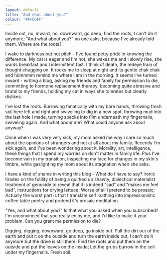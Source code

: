 ```yaml
---
layout: default
title: "And what about you?"
colour: "#FFDDFF"
---
```


Inside out, no, inward, no, downward, go deep, find the roots, I can't do it anymore; "And what about you?" no one asks, because I've already told them. Where are the roots?

I wake to darkness but not pitch - I've found petty pride in knowing the difference. My cat is eager and I'm not, she wakes me and I slowly rise, she wants breakfast and I intermittent fast. I think of death, the redeye train of thought chugging on. It rocks me to sleep at night and its gentle chak chak and hümmmm remind me where I am in the morning. It seems I've turned inward - writing a blog, asking my friends and family for permission to die, committing to hormone replacement therapy, becoming quite abrasive and brutal to my friends, holding my cat in ways she tolerates but clearly dislikes.

I've lost the roots. Burrowing fanatically with my bare hands, throwing fresh soil here left and right and swiveling to dig in a new spot, throwing mud into the last hole I made, turning specks into film underneath my fingernails, swiveling again. And what *about* me? What could anyone ask about anyway?

Once when I was very very sick, my mom asked me why I care so much about the opinions of strangers and not at all about my family. Recently I'm sick again, and I've been wondering about it. Morality, art, intelligence, these things that I spend my worries on don't matter in family life. Plus I've become vain in my transition, inspecting my face for changes in my skin's timbre, while gaslighting my mom about its stagnation when she asks.

I have a kind of shame in writing this blog - What do I have to say? Ironic tirades on the futility of being a quirked up shawty, dialectical materialist treatment of genocide to reveal that it is indeed "sad" and "makes me feel bad", instructions for drying lettuce; Worse of all I pretend to be prosaic; Actually the worst part is that I translate self loathing into impressionistic coffee table poetry and pretend it's prosaic meditation.

"Yes, and what about you?" Is that what you asked when you subscribed? I'm unconvinced that you really enjoy me, and I'd like to make it your problem. Can you grant me permission to die?

Digging, digging, downward, go deep, go inside out. Pull the dirt out of the earth and put it on the outside and turn the earth inside out; I can't do it anymore but the drive is still there; Find the roots and put them on the outside and put the leaves on the inside; Let the grubs burrow in the soil under my fingernails. Fresh soil.